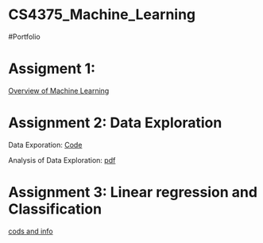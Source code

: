 # CS4375_Machine_Learning
#Portfolio

# Assigment 1: 
[Overview of Machine Learning ]( https://drive.google.com/file/d/1PEkWn2Gy8Ym27Yye8wpa5t2PxPuaplVj/view?usp=sharing) 

# Assignment 2: Data Exploration 


Data Exporation: [Code](https://github.com/techmin/CS4375_Machine_Learning/blob/master/Data_Exploration/Main.cpp)  


Analysis of Data Exploration: [pdf](https://drive.google.com/file/d/1HdqbG-JIjHqosqFTjU30a_nHFBStYNZg/view?usp=sharing)
# Assignment 3: Linear regression and Classification 
[cods and info](https://github.com/techmin/CS4375_Machine_Learning/tree/master/Assignment%203)

